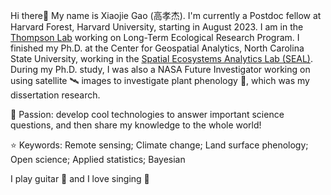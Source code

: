 <!--### Hi there 👋


**MrJGao/mrjgao** is a ✨ _special_ ✨ repository because its `README.md` (this file) appears on your GitHub profile.

Here are some ideas to get you started:

- 🔭 I’m currently working on ...
- 🌱 I’m currently learning ...
- 👯 I’m looking to collaborate on ...
- 🤔 I’m looking for help with ...
- 💬 Ask me about ...
- 📫 How to reach me: ...
- 😄 Pronouns: ...
- ⚡ Fun fact: ...
-->

Hi there👋 My name is Xiaojie Gao (高孝杰). I'm currently a Postdoc fellow at Harvard Forest, Harvard University, starting in August 2023. I am in the [Thompson Lab](https://harvardforest.fas.harvard.edu/jthompson) working on Long-Term Ecological Research Program. I finished my Ph.D. at the Center for Geospatial Analytics, North Carolina State University, working in the [Spatial Ecosystems Analytics Lab (SEAL)](https://ncsu-seal.netlify.app/). During my Ph.D. study, I was also a NASA Future Investigator working on using satellite 🛰 images to investigate plant phenology 🌱, which was my dissertation research.

:rocket: Passion: develop cool technologies to answer important science questions, and then share my knowledge to the whole world! 

:star: Keywords: Remote sensing; Climate change; Land surface phenology; Open science; Applied statistics; Bayesian

I play guitar :guitar: and I love singing :microphone:
